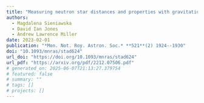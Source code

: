 ```yaml
---
title: "Measuring neutron star distances and properties with gravitational-wave parallax"
authors:
  - Magdalena Sieniawska
  - David Ian Jones
  - Andrew Lawrence Miller
date: 2023-02-01
publication: "*Mon. Not. Roy. Astron. Soc.* **521**(2) 1924--1930"
doi: "10.1093/mnras/stad624"
url_doi: "https://doi.org/10.1093/mnras/stad624"
url_pdf: "https://arxiv.org/pdf/2212.07506.pdf"
# generated_on: 2025-06-07T21:13:27.379754
# featured: false
# summary: ""
# tags: []
# projects: []
---
```

